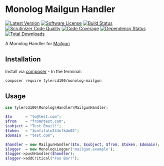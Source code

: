 # Monolog Mailgun Handler
[![Latest Version](https://img.shields.io/github/release/tylercd100/monolog-mailgun.svg?style=flat-square)](https://github.com/tylercd100/monolog-mailgun/releases)
[![Software License](https://img.shields.io/badge/license-MIT-brightgreen.svg?style=flat-square)](LICENSE.md)
[![Build Status](https://travis-ci.org/tylercd100/monolog-mailgun.svg?branch=master)](https://travis-ci.org/tylercd100/monolog-mailgun)
[![Scrutinizer Code Quality](https://scrutinizer-ci.com/g/tylercd100/monolog-mailgun/badges/quality-score.png?b=master)](https://scrutinizer-ci.com/g/tylercd100/monolog-mailgun/?branch=master)
[![Code Coverage](https://scrutinizer-ci.com/g/tylercd100/monolog-mailgun/badges/coverage.png?b=master)](https://scrutinizer-ci.com/g/tylercd100/monolog-mailgun/?branch=master)
[![Dependency Status](https://www.versioneye.com/user/projects/56f3252c35630e0029db0187/badge.svg?style=flat)](https://www.versioneye.com/user/projects/56f3252c35630e0029db0187)
[![Total Downloads](https://img.shields.io/packagist/dt/tylercd100/monolog-mailgun.svg?style=flat-square)](https://packagist.org/packages/tylercd100/monolog-mailgun)

A Monolog Handler for [Mailgun](http://www.mailgun.com)

## Installation

Install via [composer](https://getcomposer.org/) - In the terminal:
```bash
composer require tylercd100/monolog-mailgun
```

## Usage
```php
use Tylercd100\Monolog\Handler\MailgunHandler;

$to      = "to@test.com";
$from    = "from@test.com";
$subject = "Test Email!";
$token   = "1onfifaln234nfkdo02";
$domain  = "test.com";

$handler = new MailgunHandler($to, $subject, $from, $token, $domain);
$logger  = new Monolog\Logger('mailgun.example');
$logger->pushHandler($handler);
$logger->addCritical("Foo Bar!");
```
